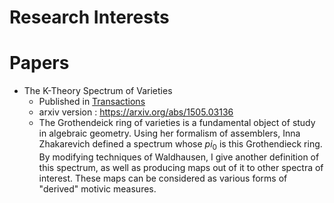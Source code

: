 # Research Interests

# Papers

- The K-Theory Spectrum of Varieties
  - Published in [Transactions](https://www.ams.org/journals/tran/2019-371-11/S0002-9947-2019-07648-1/)
  - arxiv version : https://arxiv.org/abs/1505.03136
  - The Grothendeick ring of varieties is a fundamental object of study in algebraic geometry. Using her formalism of assemblers, Inna Zhakarevich defined a spectrum whose $pi_0$ is this Grothendieck ring. By modifying techniques of Waldhausen, I give another definition of this spectrum, as well as producing maps out of it to other spectra of interest. These maps can be considered as various forms of "derived" motivic measures.